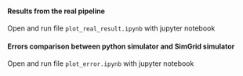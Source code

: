 #### Results from the real pipeline
Open and run file `plot_real_result.ipynb` with jupyter notebook

#### Errors comparison between python simulator and SimGrid simulator
Open and run file `plot_error.ipynb` with jupyter notebook